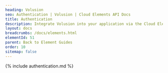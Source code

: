 ```yaml
---
heading: Volusion
seo: Authentication | Volusion | Cloud Elements API Docs
title: Authentication
description: Integrate Volusion into your application via the Cloud Elements APIs.
layout: docs
breadcrumbs: /docs/elements.html
elementId: 51
parent: Back to Element Guides
order: 10
sitemap: false
---
```


{% include authentication.md %}
